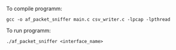 To compile programm:

`gcc -o af_packet_sniffer main.c csv_writer.c -lpcap -lpthread`

To run programm:

`./af_packet_sniffer <interface_name>`
